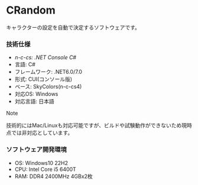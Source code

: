 # CRandom
キャラクターの設定を自動で決定するソフトウェアです。

### 技術仕様
- *n-c-cs: .NET Console C#*
- 言語: C#
- フレームワーク: .NET6.0/7.0
- 形式: CUI(コンソール版)
- ベース: SkyColors(n-c-cs4)
- 対応OS: Windows
- 対応言語: 日本語

> [!NOTE]
> 技術的にはMac/Linuxも対応可能ですが、ビルドや試験動作ができないため現時点では非対応としています。

### ソフトウェア開発環境
- OS: Windows10 22H2
- CPU: Intel Core i5 6400T
- RAM: DDR4 2400MHz 4GBx2枚
